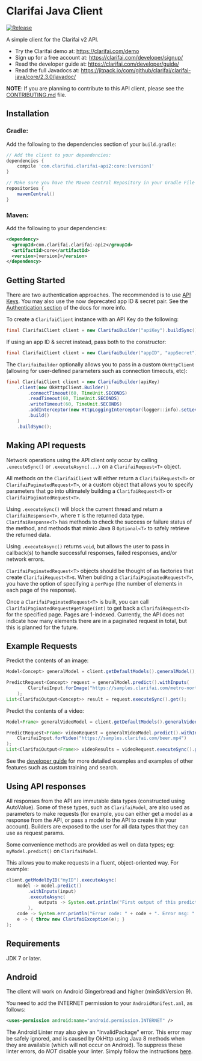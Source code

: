 Clarifai Java Client
==================
[![Release](https://img.shields.io/maven-central/v/com.clarifai.clarifai-api2/core.svg?style=flat-square)](http://mvnrepository.com/artifact/com.clarifai.clarifai-api2/core)

A simple client for the Clarifai v2 API.

* Try the Clarifai demo at: https://clarifai.com/demo
* Sign up for a free account at: https://clarifai.com/developer/signup/
* Read the developer guide at: https://clarifai.com/developer/guide/
* Read the full Javadocs at: https://jitpack.io/com/github/clarifai/clarifai-java/core/2.3.0/javadoc/

**NOTE**: If you are planning to contribute to this API client, please see the [CONTRIBUTING.md](CONTRIBUTING.md) file.

Installation
------------
### Gradle:

Add the following to the dependencies section of your `build.gradle`:

```groovy
// Add the client to your dependencies:
dependencies {
    compile 'com.clarifai.clarifai-api2:core:[version]'
}

// Make sure you have the Maven Central Repository in your Gradle File
repositories {
    mavenCentral()
}
```

### Maven:

Add the following to your dependencies:

```xml
<dependency>
  <groupId>com.clarifai.clarifai-api2</groupId>
  <artifactId>core</artifactId>
  <version>[version]</version>
</dependency>
```

Getting Started
---------------
There are two authentication approaches. The recommended is to use [API Keys](http://blog.clarifai.com/introducing-api-keys-a-safer-way-to-authenticate-your-applications/). You may also use the now deprecated app ID & secret pair. See the [Authentication section](https://clarifai.com/developer/guide/authentication#authentication) of the docs for more info.

To create a `ClarifaiClient` instance with an API Key do the following:

```java
final ClarifaiClient client = new ClarifaiBuilder("apiKey").buildSync();
```

If using an app ID & secret instead, pass both to the constructor:

```java
final ClarifaiClient client = new ClarifaiBuilder("appID", "appSecret").buildSync();
```

The `ClarifaiBuilder` optionally allows you to pass in a custom `OkHttpClient` (allowing for user-defined parameters
such as connection timeouts, etc):

```java
final ClarifaiClient client = new ClarifaiBuilder(apiKey)
    .client(new OkHttpClient.Builder()
        .connectTimeout(60, TimeUnit.SECONDS)
        .readTimeout(60, TimeUnit.SECONDS)
        .writeTimeout(60, TimeUnit.SECONDS)
        .addInterceptor(new HttpLoggingInterceptor(logger::info).setLevel(HttpLoggingInterceptor.Level.BASIC))
        .build()
    )
    .buildSync();
```

Making API requests
---------------------------------------
Network operations using the API client only occur by calling `.executeSync()` or `.executeAsync(...)` on a
`ClarifaiRequest<T>` object.

All methods on the `ClarifaiClient` will either return a `ClarifaiRequest<T>` or `ClarifaiPaginatedRequest<T>`, or a
custom object that allows you to specify parameters that go into ultimately building a `ClarifaiRequest<T>` or
`ClarifaiPaginatedRequest<T>`.

Using `.executeSync()` will block the current thread and return a `ClarifaiResponse<T>`, where `T` is the
returned data type. `ClarifaiResponse<T>` has methods to check the success or failure status of the method, and methods
that mimic Java 8 `Optional<T>` to safely retrieve the returned data.

Using `.executeAsync()` returns `void`, but allows the user to pass in callback(s) to handle successful responses,
failed responses, and/or network errors.

`ClarifaiPaginatedRequest<T>` objects should be thought of as factories that create `ClarifaiRequest<T>`s. When building
a `ClarifaiPaginatedRequest<T>`, you have the option of specifying a `perPage` (the number of elements in each page
of the response).

Once a `ClarifaiPaginatedRequest<T>` is built, you can call `ClarifaiPaginatedRequest#getPage(int)` to get back a
`ClarifaiRequest<T>` for the specified page. Pages are 1-indexed. Currently, the API does not indicate how many elements
there are in a paginated request in total, but this is planned for the future.

Example Requests
----------------
Predict the contents of an image:
```java
Model<Concept> generalModel = client.getDefaultModels().generalModel();

PredictRequest<Concept> request = generalModel.predict().withInputs(
        ClarifaiInput.forImage("https://samples.clarifai.com/metro-north.jpg")
    );
List<ClarifaiOutput<Concept>> result = request.executeSync().get();
```
Predict the contents of a video:
```java
Model<Frame> generalVideoModel = client.getDefaultModels().generalVideoModel();

PredictRequest<Frame> videoRequest = generalVideoModel.predict().withInputs(
    ClarifaiInput.forVideo("https://samples.clarifai.com/beer.mp4")
);
List<ClarifaiOutput<Frame>> videoResults = videoRequest.executeSync().get();
```

See the [developer guide](https://clarifai.com/developer/guide/) for more detailed examples
and examples of other features such as custom training and search.

Using API responses
------------------
All responses from the API are immutable data types (constructed using AutoValue). Some of these types, such as
`ClarifaiModel`, are also used as parameters to make requests (for example, you can either get a model as a response
from the API, or pass a model to the API to create it in your account). Builders are exposed to the user for all
data types that they can use as request params.

Some convenience methods are provided as well on data types; eg: `myModel.predict()` on `ClarifaiModel`.

This allows you to make requests in a fluent, object-oriented way. For example:

```java
client.getModelByID("myID").executeAsync(
    model -> model.predict()
        .withInputs(input)
        .executeAsync(
            outputs -> System.out.println("First output of this prediction is " + outputs.get(0))
        ),
    code -> System.err.println("Error code: " + code + ". Error msg: " + message),
    e -> { throw new ClarifaiException(e); }
);
```


Requirements
------------
JDK 7 or later.


Android
---------
The client will work on Android Gingerbread and higher (minSdkVersion 9).

You need to add the INTERNET permission to your `AndroidManifest.xml`, as follows:

```xml
<uses-permission android:name="android.permission.INTERNET" />
```

The Android Linter may also give an "InvalidPackage" error. This error may be safely ignored, and is caused by OkHttp
using Java 8 methods when they are available (which will not occur on Android). To suppress these linter errors, do
*NOT* disable your linter. Simply follow the instructions
[here](https://guides.codepath.com/android/Consuming-APIs-with-Retrofit#issues).
